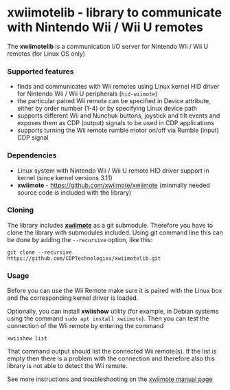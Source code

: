 # xwiimotelib - library to communicate with Nintendo Wii / Wii U remotes

The **xwiimotelib** is a communication I/O server for Nintendo Wii / Wii U remotes (for Linux OS only)

### Supported features
  * finds and communicates with Wii remotes using Linux kernel HID driver for Nintendo Wii / Wii U peripherals (`hid-wiimote`)
  * the particular paired Wii remote can be specified in Device attribute, either by order number (1-4) or by specifying Linux device path
  * supports different Wii and Nunchuk buttons, joystick and tilt events and exposes them as CDP (output) signals to be used in CDP applications
  * supports turning the Wii remote rumble motor on/off via Rumble (input) CDP signal

### Dependencies
  * Linux system with Nintendo Wii / Wii U remote HID driver support in kernel (since kernel versions 3.11)
  * **xwiimote** - https://github.com/xwiimote/xwiimote (minmally needed source code is included with the library)


### Cloning

The library includes [**xwiimote**](https://github.com/xwiimote/xwiimote) as a git submodule. Therefore you have to clone the library with submodules included. Using git command line this can be done by adding the `--recursive` option, like this:
```
git clone --recursive https://github.com/CDPTechnologies/xwiimotelib.git
```


### Usage

Before you can use the Wii Remote make sure it is paired with the Linux box and the corresponding kernel driver is loaded.

Optionally, you can install **xwiishow** utility (for example, in Debian systems using the command `sudo apt install xwiimote`). Then you can test the connection of the Wii remote by entering the command 

```
xwiishow list
```
That command output should list the connected Wii remote(s). If the list is empty then there is a problem with the connection and therefore also this library is not able to detect the Wii remote.

See more instructions and troubleshooting on the [xwiimote manual page](http://xwiimote.github.io/xwiimote/)